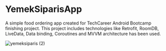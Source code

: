 # YemekSiparisApp

A simple food ordering app created for TechCareer Android Bootcamp finishing project. This project includes technologies like Retrofit, RoomDB, LiveData, Data binding, Coroutines and MVVM architecture has been used.

![yemeksiparis (2)](https://user-images.githubusercontent.com/63001162/139600665-be74b1db-d283-498d-88bc-c6c7bc87999d.gif)

